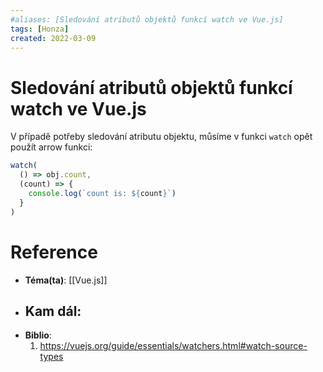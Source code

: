 ```yaml
---
#aliases: [Sledování atributů objektů funkcí watch ve Vue.js]
tags: [Honza]
created: 2022-03-09
---
```


# Sledování atributů objektů funkcí watch ve Vue.js
V případě potřeby sledování atributu objektu, můsíme v funkci `watch`
 opět použít arrow funkci:

```javascript
watch(
  () => obj.count,
  (count) => {
    console.log(`count is: ${count}`)
  }
)
```

# Reference
- **Téma(ta)**: [[Vue.js]]
- **Kam dál**: 
	- 
- **Biblio**:
	1. https://vuejs.org/guide/essentials/watchers.html#watch-source-types